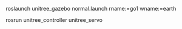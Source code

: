 roslaunch unitree_gazebo normal.launch rname:=go1 wname:=earth

rosrun unitree_controller unitree_servo
